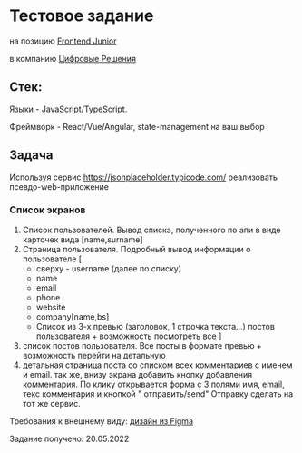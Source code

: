 # Тестовое задание

на позицию [Frontend Junior](https://spb.hh.ru/vacancy/55536587?from=negotiations_item&hhtmFrom=negotiations_item)

в компанию [Цифровые Решения](https://pushkeen.ru/)

## Стек:

Языки - JavaScript/TypeScript.

Фреймворк - React/Vue/Angular, state-management на ваш выбор

## Задача

Используя сервис https://jsonplaceholder.typicode.com/ реализовать псевдо-web-приложение

### Список экранов

1. Список пользователей. Вывод списка, полученного по апи в виде карточек вида
   [name,surname]
2. Страница пользователя. Подробный вывод информации о пользователе
   [
    - сверху - username
      (далее по списку)
    - name
    - email
    - phone
    - website
    - company[name,bs]
    - Список из 3-х превью (заголовок, 1 строчка текста...) постов пользователя + возможность посмотреть все
      ]
3. список постов пользователя. Все посты в формате превью + возможность перейти на детальную
4. детальная страница поста со списком всех комментариев c именем и email. так же, внизу экрана добавить кнопку
   добавления комментария. По клику открывается форма с 3 полями имя, email, текс комментария и кнопкой "
   отправить/send" Отправку сделать на тот же сервис.

Требования к внешнему виду: [дизайн из Figma ](https://www.figma.com/file/IpjzEBgEd5Tk3ry5g347Ux/Untitled)

Задание получено: 20.05.2022
